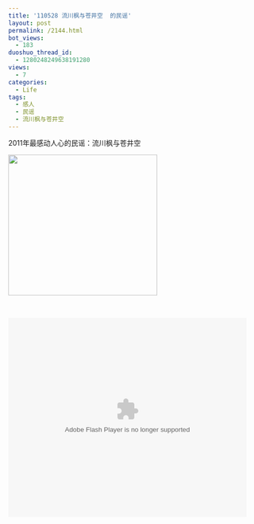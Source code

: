 ```yaml
---
title: '110528 流川枫与苍井空  的民谣'
layout: post
permalink: /2144.html
bot_views:
  - 183
duoshuo_thread_id:
  - 1280248249638191280
views:
  - 7
categories:
  - Life
tags:
  - 感人
  - 民谣
  - 流川枫与苍井空
---
```

2011年最感动人心的民谣：流川枫与苍井空

[<img class="aligncenter size-medium wp-image-2145" title="aini" src="http://www.80aj.com/wp-content/uploads/2011/05/aini-300x283.jpg" alt="" width="300" height="283" />][1]

&nbsp;

<embed type="application/x-shockwave-flash" width="480" height="400" src="http://player.youku.com/player.php/sid/XMjY5NTczMDk2/v.swf" quality="high" align="middle" allowscriptaccess="sameDomain">
</embed>

 [1]: http://www.80aj.com/wp-content/uploads/2011/05/aini.jpg